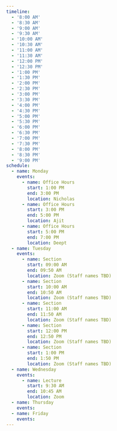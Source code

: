 ```yaml
---
timeline:
  - '8:00 AM'
  - '8:30 AM'
  - '9:00 AM'
  - '9:30 AM'
  - '10:00 AM'
  - '10:30 AM'
  - '11:00 AM'
  - '11:30 AM'
  - '12:00 PM'
  - '12:30 PM'
  - '1:00 PM'
  - '1:30 PM'
  - '2:00 PM'
  - '2:30 PM'
  - '3:00 PM'
  - '3:30 PM'
  - '4:00 PM'
  - '4:30 PM'
  - '5:00 PM'
  - '5:30 PM'
  - '6:00 PM'
  - '6:30 PM'
  - '7:00 PM'
  - '7:30 PM'
  - '8:00 PM'
  - '8:30 PM'
  - '9:00 PM'
schedule:
  - name: Monday
    events:
      - name: Office Hours
        start: 1:00 PM
        end: 3:00 PM
        location: Nicholas
      - name: Office Hours
        start: 3:00 PM
        end: 5:00 PM
        location: Ajit
      - name: Office Hours
        start: 5:00 PM
        end: 7:00 PM
        location: Deept
  - name: Tuesday
    events:
      - name: Section
        start: 09:00 AM
        end: 09:50 AM
        location: Zoom (Staff names TBD)
      - name: Section
        start: 10:00 AM
        end: 10:50 AM
        location: Zoom (Staff names TBD)
      - name: Section
        start: 11:00 AM
        end: 11:50 AM
        location: Zoom (Staff names TBD)
      - name: Section
        start: 12:00 PM
        end: 12:50 PM
        location: Zoom (Staff names TBD)
      - name: Section
        start: 1:00 PM
        end: 1:50 PM
        location: Zoom (Staff names TBD) 
  - name: Wednesday
    events:
      - name: Lecture
        start: 9:30 AM
        end: 10:45 AM
        location: Zoom
  - name: Thursday
    events:
  - name: Friday
    events:
---
```


